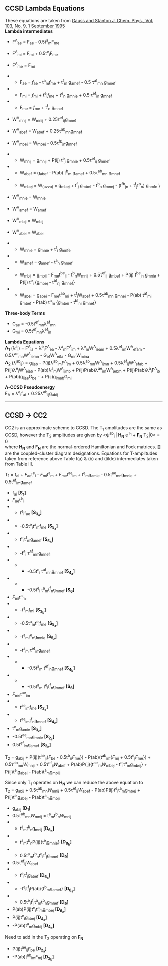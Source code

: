 ## CCSD Lambda Equations
These equations are taken from [Gauss and Stanton J. Chem. Phys., Vol. 103, No. 9, 1 September 1995](http://www2.chemia.uj.edu.pl/~migda/Literatura/pdf/JCP03561.pdf)\
**Lambda intermediates**
+ F<sup>&Lambda;</sup><sub>ae</sub> = F<sub>ae</sub> - 0.5t<sup>a</sup><sub>m</sub>F<sub>me</sub>
+ F<sup>&Lambda;</sup><sub>mi</sub> = F<sub>mi</sub> + 0.5t<sup>e</sup><sub>i</sub>F<sub>me</sub>
+ F<sup>&Lambda;</sup><sub>me</sub> = F<sub>mi</sub>

+ + F<sub>ae</sub> = *f*<sub>ae</sub> - t<sup>a</sup><sub>m</sub>*f*<sub>me</sub> + t<sup>f</sup><sub>m</sub> g<sub>amef</sub> - 0.5 &tau;<sup>af</sup><sub>mn</sub> g<sub>mnef</sub> 
+ + F<sub>mi</sub> = *f*<sub>mi</sub> + t<sup>e</sup><sub>i</sub>*f*<sub>me</sub> + t<sup>e</sup><sub>n</sub> g<sub>mnie</sub> + 0.5 &tau;<sup>ef</sup><sub>in</sub> g<sub>mnef</sub> 
+ + F<sub>me</sub> = *f*<sub>me</sub> + t<sup>f</sup><sub>n</sub> g<sub>mnef</sub>

+ W<sup>&Lambda;</sup><sub>mnij</sub> = W<sub>mnij</sub> + 0.25&tau;<sup>ef</sup><sub>ij</sub>g<sub>mnef</sub>
+ W<sup>&Lambda;</sup><sub>abef</sub> = W<sub>abef</sub> + 0.25&tau;<sup>ab</sup><sub>mn</sub>g<sub>mnef</sub>
+ W<sup>&Lambda;</sup><sub>mbej</sub> = W<sub>mbej</sub> - 0.5&tau;<sup>fb</sup><sub>jn</sub>g<sub>mnef</sub>

+ + W<sub>mnij</sub> = g<sub>mnij</sub> + P(ij) t<sup>e</sup><sub>j</sub> g<sub>mnie</sub> + 0.5&tau;<sup>ef</sup><sub>ij</sub> g<sub>mnef</sub> 
+ + W<sub>abef</sub> = g<sub>abef</sub> - P(ab) t<sup>b</sup><sub>m</sub> g<sub>amef</sub> + 0.5&tau;<sup>ab</sup><sub>mn</sub> g<sub>mnef</sub> 
+ + W<sub>mbej</sub> = W<sub>(ovvo)</sub> = g<sub>mbej</sub> + t<sup>f</sup><sub>j</sub> g<sub>mbef</sub> - t<sup>b</sup><sub>n</sub> g<sub>mnej</sub> - (t<sup>fb</sup><sub>jn</sub> + t<sup>f</sup><sub>j</sub>t<sup>b</sup><sub>n</sub>) g<sub>nmfe</sub> \

+ W<sup>&Lambda;</sup><sub>mnie</sub> = W<sub>mnie</sub>
+ W<sup>&Lambda;</sup><sub>amef</sub> = W<sub>amef</sub>
+ W<sup>&Lambda;</sup><sub>mbij</sub> = W<sub>mbij</sub>
+ W<sup>&Lambda;</sup><sub>abei</sub> = W<sub>abei</sub>

+ + W<sub>mnie</sub> = g<sub>mnie</sub> + t<sup>f</sup><sub>i</sub> g<sub>mnfe</sub> 
+ + W<sub>amef</sub> = g<sub>amef</sub> - t<sup>a</sup><sub>n</sub> g<sub>nmef</sub>
+ + W<sub>mbij</sub> = g<sub>mbij</sub> - F<sub>me</sub>t<sup>be</sup><sub>ij</sub> - t<sup>b</sup><sub>n</sub>W<sub>mnij</sub> + 0.5&tau;<sup>ef</sup><sub>ij</sub> g<sub>mbef</sub> + P(ij) t<sup>be</sup><sub>jn</sub> g<sub>mnie</sub> + P(ij) t<sup>e</sup><sub>i</sub> {g<sub>mbej</sub> - t<sup>bf</sup><sub>nj</sub> g<sub>mnef</sub>} 
+ + W<sub>abei</sub> = g<sub>abei</sub> - F<sub>me</sub>t<sup>ab</sup><sub>mi</sub> + t<sup>f</sup><sub>i</sub>W<sub>abef</sub> + 0.5&tau;<sup>ab</sup><sub>mn</sub> g<sub>mnei</sub> - P(ab) t<sup>af</sup><sub>mi</sub> g<sub>mbef</sub> - P(ab) t<sup>a</sup><sub>m</sub> {g<sub>mbei</sub> - t<sup>bf</sup><sub>ni</sub> g<sub>mnef</sub>} 

**Three-body Terms**
+ G<sub>ae</sub> = -0.5t<sup>ef</sup><sub>mn</sub>&lambda;<sup>af</sup><sub>mn</sub>
+ G<sub>mi</sub> = 0.5t<sup>ef</sup><sub>mn</sub>&lambda;<sup>ef</sup><sub>in</sub>

**Lambda Equations**\
**&Lambda;<sub>1</sub>** (&lambda;<sup>a</sup><sub>i</sub>) = F<sup>&Lambda;</sup><sub>ia</sub> + &lambda;<sup>e</sup><sub>i</sub>F<sup>&Lambda;</sup><sub>ea</sub> - &lambda;<sup>a</sup><sub>m</sub>F<sup>&Lambda;</sup><sub>im</sub> + &lambda;<sup>e</sup><sub>m</sub>W<sup>&Lambda;</sup><sub>ieam</sub> + 0.5&lambda;<sup>ef</sup><sub>im</sub>W<sup>&Lambda;</sup><sub>efam</sub> - 0.5&lambda;<sup>ae</sup><sub>mn</sub>W<sup>&Lambda;</sup><sub>iemn</sub> - G<sub>ef</sub>W<sup>&Lambda;</sup><sub>eifa</sub> - G<sub>mn</sub>W<sub>mina</sub>\
**&Lambda;<sub>2</sub>** (&lambda;<sup>ab</sup><sub>ij</sub>) = g<sub>ijab</sub>  - P(ij)&lambda;<sup>ab</sup><sub>im</sub>F<sup>&Lambda;</sup><sub>jm</sub> + 0.5&lambda;<sup>ab</sup><sub>mn</sub>W<sup>&Lambda;</sup><sub>ijmn</sub> + 0.5&lambda;<sup>ef</sup><sub>ij</sub>W<sup>&Lambda;</sup><sub>efab</sub> + P(ij)&lambda;<sup>e</sup><sub>i</sub>W<sup>&Lambda;</sup><sub>ejab</sub> - P(ab)&lambda;<sup>a</sup><sub>m</sub>W<sup>&Lambda;</sup><sub>ijmb</sub> + P(ij)P(ab)&lambda;<sup>ae</sup><sub>im</sub>W<sup>&Lambda;</sup><sub>jebm</sub> + P(ij)P(ab)&lambda;<sup>a</sup><sub>i</sub>F<sup>&Lambda;</sup><sub>jb</sub> + P(ab)g<sub>ijae</sub>G<sub>be</sub> - + P(ij)g<sub>imab</sub>G<sub>mj</sub> 

**&Lambda;-CCSD Pseudoenergy**\
E<sub>&Lambda;</sub> = &lambda;<sup>a</sup><sub>i</sub>f<sub>ai</sub> + 0.25&lambda;<sup>ab</sup><sub>ij</sub>g<sub>abij</sub>

- - -
## CCSD -> CC2
CC2 is an approximate scheme to CCSD. The T<sub>1</sub> amplitudes are the same as CCSD, however the T<sub>2</sub> amplitudes are given by <&psi;<sup>ab</sup><sub>ij</sub>| **H<sub>N</sub>** e<sup>T<sub>1</sub></sup> + **F<sub>N</sub>** T<sub>2</sub>|0> = 0\
where **H<sub>N</sub>** and **F<sub>N</sub>** are the normal-ordered Hamiltonian and Fock matrices. **\[]** are the coupled-cluster diagram designations. Equations for T-amplitudes taken from reference above Table I(a) & (b) and (tilde) intermediates taken from Table III.

T<sub>1</sub> = f<sub>ai</sub> + *F*<sub>ae</sub>t<sup>e</sup><sub>i</sub> - *F*<sub>mi</sub>t<sup>a</sup><sub>m</sub> + *F*<sub>me</sub>t<sup>ae</sup><sub>im</sub> +
t<sup>e</sup><sub>m</sub>g<sub>amie</sub> - 0.5t<sup>ae</sup><sub>mn</sub>g<sub>mnie</sub> + 0.5t<sup>ef</sup><sub>im</sub>g<sub>amef</sub>
+ f<sub>ai</sub> **\[S<sub>1</sub>]**
+ *F*<sub>ae</sub>t<sup>e</sup><sub>i</sub>
+ + t<sup>e</sup><sub>i</sub>f<sub>ae</sub> **\[S<sub>3<sub>a</sub></sub>]**
+ + -0.5t<sup>e</sup><sub>i</sub>t<sup>a</sup><sub>m</sub>f<sub>me</sub> **\[S<sub>5<sub>a</sub></sub>]**
+ + t<sup>e</sup><sub>i</sub>t<sup>f</sup><sub>m</sub>g<sub>amef</sub> **\[S<sub>5<sub>b</sub></sub>]**
+ + -t<sup>e</sup><sub>i</sub> &tau;<sup>af</sup><sub>mn</sub>g<sub>mnef</sub>
+ + + -0.5t<sup>e</sup><sub>i</sub> t<sup>af</sup><sub>mn</sub>g<sub>mnef</sub> **\[S<sub>4<sub>a</sub></sub>]**
+ + + -0.5t<sup>e</sup><sub>i</sub> t<sup>a</sup><sub>m</sub>t<sup>f</sup><sub>n</sub>g<sub>mnef</sub> **\[S<sub>6</sub>]**
+ *F*<sub>mi</sub>t<sup>a</sup><sub>m</sub>
+ + -t<sup>a</sup><sub>m</sub>f<sub>mi</sub> **\[S<sub>3<sub>b</sub></sub>]**
+ + -0.5t<sup>a</sup><sub>m</sub>t<sup>e</sup><sub>i</sub>f<sub>me</sub> **\[S<sub>5<sub>a</sub></sub>]**
+ + -t<sup>a</sup><sub>m</sub>t<sup>e</sup><sub>n</sub>g<sub>mnie</sub> **\[S<sub>5<sub>c</sub></sub>]**
+ + -t<sup>a</sup><sub>m</sub> &tau;<sup>ef</sup><sub>in</sub>g<sub>mnef</sub>
+ + + -0.5t<sup>a</sup><sub>m</sub> t<sup>ef</sup><sub>in</sub>g<sub>mnef</sub> **\[S<sub>4<sub>b</sub></sub>]**
+ + + -0.5t<sup>a</sup><sub>m</sub> t<sup>e</sup><sub>i</sub>t<sup>f</sup><sub>n</sub>g<sub>mnef</sub> **\[S<sub>6</sub>]**
+ *F*<sub>me</sub>t<sup>ae</sup><sub>im</sub>
+ + t<sup>ae</sup><sub>im</sub>f<sub>me</sub> **\[S<sub>2<sub>a</sub></sub>]**
+ + t<sup>ae</sup><sub>im</sub>t<sup>f</sup><sub>n</sub>g<sub>mnef</sub> **\[S<sub>4<sub>c</sub></sub>]**
+ t<sup>e</sup><sub>m</sub>g<sub>amie</sub> **\[S<sub>3<sub>c</sub></sub>]**
+ -0.5t<sup>ae</sup><sub>mn</sub>g<sub>mnie</sub> **\[S<sub>2<sub>c</sub></sub>]**
+ 0.5t<sup>ef</sup><sub>im</sub>g<sub>amef</sub> **\[S<sub>2<sub>b</sub></sub>]**

T<sub>2</sub> = g<sub>abij</sub> + P(ij)(t<sup>ae</sup><sub>ij</sub>{*F*<sub>be</sub> - 0.5t<sup>b</sup><sub>n</sub>*F*<sub>me</sub>}) - P(ab)(t<sup>ab</sup><sub>im</sub>{*F*<sub>mj</sub> + 0.5t<sup>e</sup><sub>j</sub>*F*<sub>me</sub>}) + 0.5&tau;<sup>ab</sup><sub>mn</sub>*W*<sub>mnij</sub> + 0.5&tau;<sup>ef</sup><sub>ij</sub>*W*<sub>abef</sub> + P(ab)P(ij){t<sup>ae</sup><sub>im</sub>*W*<sub>mbej</sub> - t<sup>e</sup><sub>i</sub>t<sup>a</sup><sub>m</sub>g<sub>mbej</sub>} + P(ij)t<sup>e</sup><sub>i</sub>g<sub>abej</sub> - P(ab)t<sup>a</sup><sub>m</sub>g<sub>mbij</sub>

Since only T<sub>1</sub> operates on **H<sub>N</sub>** we can reduce the above equation to\
T<sub>2</sub> = g<sub>abij</sub> + 0.5&tau;<sup>ab</sup><sub>mn</sub>*W*<sub>mnij</sub> + 0.5&tau;<sup>ef</sup><sub>ij</sub>*W*<sub>abef</sub> - P(ab)P(ij)t<sup>e</sup><sub>i</sub>t<sup>a</sup><sub>m</sub>g<sub>mbej</sub> + P(ij)t<sup>e</sup><sub>i</sub>g<sub>abej</sub> - P(ab)t<sup>a</sup><sub>m</sub>g<sub>mbij</sub>
+ g<sub>abij</sub> **\[D<sub>1</sub>]**
+ 0.5&tau;<sup>ab</sup><sub>mn</sub>*W*<sub>mnij</sub> = t<sup>a</sup><sub>m</sub>t<sup>b</sup><sub>n</sub>*W*<sub>mnij</sub> 
+ + t<sup>a</sup><sub>m</sub>t<sup>b</sup><sub>n</sub>g<sub>mnij</sub> **\[D<sub>6<sub>b</sub></sub>]**
+ + t<sup>a</sup><sub>m</sub>t<sup>b</sup><sub>n</sub>P(ij){t<sup>e</sup><sub>j</sub>g<sub>mnie</sub>} **\[D<sub>8<sub>b</sub></sub>]**
+ + 0.5t<sup>a</sup><sub>m</sub>t<sup>b</sup><sub>n</sub>t<sup>e</sup><sub>i</sub>t<sup>f</sup><sub>j</sub>g<sub>mnef</sub> **\[D<sub>9</sub>]**
+ 0.5&tau;<sup>ef</sup><sub>ij</sub>*W*<sub>abef</sub>
+ + t<sup>e</sup><sub>i</sub>t<sup>f</sup><sub>j</sub>g<sub>abef</sub> **\[D<sub>6<sub>a</sub></sub>]**
+ + -t<sup>e</sup><sub>i</sub>t<sup>f</sup><sub>j</sub>P(ab){t<sup>b</sup><sub>m</sub>g<sub>amef</sub>} **\[D<sub>8<sub>a</sub></sub>]**
+ + 0.5t<sup>e</sup><sub>i</sub>t<sup>f</sup><sub>j</sub>t<sup>a</sup><sub>m</sub>t<sup>b</sup><sub>n</sub>g<sub>mnef</sub> **\[D<sub>9</sub>]**
+ P(ab)P(ij)t<sup>e</sup><sub>i</sub>t<sup>a</sup><sub>m</sub>g<sub>mbej</sub> **\[D<sub>6<sub>c</sub></sub>]**
+ P(ij)t<sup>e</sup><sub>i</sub>g<sub>abej</sub> **\[D<sub>4<sub>a</sub></sub>]**
+ -P(ab)t<sup>a</sup><sub>m</sub>g<sub>mbij</sub> **\[D<sub>4<sub>b</sub></sub>]**

Need to add in the T<sub>2</sub> operating on **F<sub>N</sub>**
+ P(ij)t<sup>ae</sup><sub>ij</sub>*F*<sub>be</sub> **\[D<sub>2<sub>a</sub></sub>]**
+ -P(ab)t<sup>ab</sup><sub>im</sub>*F*<sub>mj</sub> **\[D<sub>2<sub>b</sub></sub>]**

